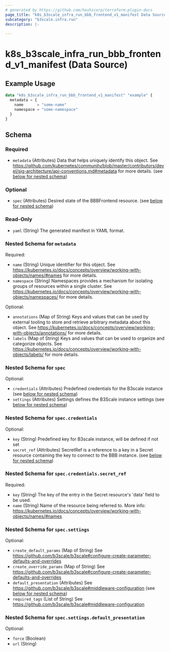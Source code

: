 ```yaml
---
# generated by https://github.com/hashicorp/terraform-plugin-docs
page_title: "k8s_b3scale_infra_run_bbb_frontend_v1_manifest Data Source - terraform-provider-k8s"
subcategory: "b3scale.infra.run"
description: |-
  
---
```


# k8s_b3scale_infra_run_bbb_frontend_v1_manifest (Data Source)



## Example Usage

```terraform
data "k8s_b3scale_infra_run_bbb_frontend_v1_manifest" "example" {
  metadata = {
    name      = "some-name"
    namespace = "some-namespace"
  }
}
```

<!-- schema generated by tfplugindocs -->
## Schema

### Required

- `metadata` (Attributes) Data that helps uniquely identify this object. See https://github.com/kubernetes/community/blob/master/contributors/devel/sig-architecture/api-conventions.md#metadata for more details. (see [below for nested schema](#nestedatt--metadata))

### Optional

- `spec` (Attributes) Desired state of the BBBFrontend resource. (see [below for nested schema](#nestedatt--spec))

### Read-Only

- `yaml` (String) The generated manifest in YAML format.

<a id="nestedatt--metadata"></a>
### Nested Schema for `metadata`

Required:

- `name` (String) Unique identifier for this object. See https://kubernetes.io/docs/concepts/overview/working-with-objects/names/#names for more details.
- `namespace` (String) Namespaces provides a mechanism for isolating groups of resources within a single cluster. See https://kubernetes.io/docs/concepts/overview/working-with-objects/namespaces/ for more details.

Optional:

- `annotations` (Map of String) Keys and values that can be used by external tooling to store and retrieve arbitrary metadata about this object. See https://kubernetes.io/docs/concepts/overview/working-with-objects/annotations/ for more details.
- `labels` (Map of String) Keys and values that can be used to organize and categorize objects. See https://kubernetes.io/docs/concepts/overview/working-with-objects/labels/ for more details.


<a id="nestedatt--spec"></a>
### Nested Schema for `spec`

Optional:

- `credentials` (Attributes) Predefined credentials for the B3scale instance (see [below for nested schema](#nestedatt--spec--credentials))
- `settings` (Attributes) Settings defines the B3Scale instance settings (see [below for nested schema](#nestedatt--spec--settings))

<a id="nestedatt--spec--credentials"></a>
### Nested Schema for `spec.credentials`

Optional:

- `key` (String) Predefined key for B3scale instance, will be defined if not set
- `secret_ref` (Attributes) SecretRef is a reference to a key in a Secret resource containing the key to connect to the BBB instance. (see [below for nested schema](#nestedatt--spec--credentials--secret_ref))

<a id="nestedatt--spec--credentials--secret_ref"></a>
### Nested Schema for `spec.credentials.secret_ref`

Required:

- `key` (String) The key of the entry in the Secret resource's 'data' field to be used.
- `name` (String) Name of the resource being referred to. More info: https://kubernetes.io/docs/concepts/overview/working-with-objects/names/#names



<a id="nestedatt--spec--settings"></a>
### Nested Schema for `spec.settings`

Optional:

- `create_default_params` (Map of String) See https://github.com/b3scale/b3scale#configure-create-parameter-defaults-and-overrides
- `create_override_params` (Map of String) See https://github.com/b3scale/b3scale#configure-create-parameter-defaults-and-overrides
- `default_presentation` (Attributes) See https://github.com/b3scale/b3scale#middleware-configuration (see [below for nested schema](#nestedatt--spec--settings--default_presentation))
- `required_tags` (List of String) See https://github.com/b3scale/b3scale#middleware-configuration

<a id="nestedatt--spec--settings--default_presentation"></a>
### Nested Schema for `spec.settings.default_presentation`

Optional:

- `force` (Boolean)
- `url` (String)
